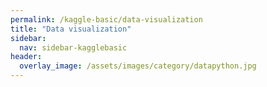 ```yaml
---
permalink: /kaggle-basic/data-visualization
title: "Data visualization"
sidebar:
  nav: sidebar-kagglebasic
header:
  overlay_image: /assets/images/category/datapython.jpg
---
```


